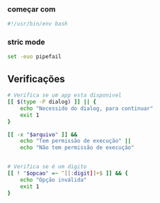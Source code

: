 ### começar com
```bash
#!/usr/bin/env bash
```

### stric mode
```bash
set -euo pipefail
```

## Verificações


``` bash
# Verifica se um app esta disponivel
[[ $(type -P dialog) ]] || {
    echo "Necessido do dialog, para continuar"
    exit 1
}

[[ -x "$arquivo" ]] &&
    echo "Tem permissão de execução" ||
    echo "Não tem permissão de execução"


# Verifica se é um digito
[[ ! "$opcao" =~ ^[[:digit]]+$ ]] && {
    echo "Opção inválida"    
    exit 1
}

```

